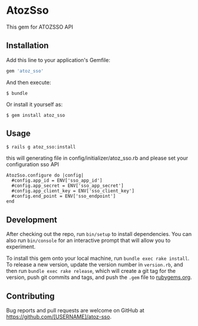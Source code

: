 # AtozSso

This gem for ATOZSSO API

## Installation

Add this line to your application's Gemfile:

```ruby
gem 'atoz_sso'
```

And then execute:

    $ bundle

Or install it yourself as:

    $ gem install atoz_sso

## Usage

    $ rails g atoz_sso:install

this will generating file in config/initializer/atoz_sso.rb and please set your configuration sso API

    AtozSso.configure do |config|
      #config.app_id = ENV['sso_app_id']
      #config.app_secret = ENV['sso_app_secret']
      #config.app_client_key = ENV['sso_client_key']
      #config.end_point = ENV['sso_endpoint']
    end


## Development

After checking out the repo, run `bin/setup` to install dependencies. You can also run `bin/console` for an interactive prompt that will allow you to experiment.

To install this gem onto your local machine, run `bundle exec rake install`. To release a new version, update the version number in `version.rb`, and then run `bundle exec rake release`, which will create a git tag for the version, push git commits and tags, and push the `.gem` file to [rubygems.org](https://rubygems.org).

## Contributing

Bug reports and pull requests are welcome on GitHub at https://github.com/[USERNAME]/atoz-sso.
